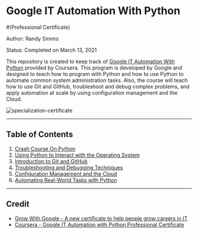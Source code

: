 # Google IT Automation With Python 
#(Professional Certificate)

Author: Randy Simms

Status: Completed on March 13, 2021

This repository is created to keep track of [Google IT Automation With Python](https://www.coursera.org/professional-certificates/google-it-automation) provided by Coursera. This program is developed by Google and designed to teach how to program with Python and how to use Python to automate common system administration tasks. Also, the course will teach how to use Git and GitHub, troubleshoot and debug complex problems, and apply automation at scale by using configuration management and the Cloud.

![specialization-certificate](https://github.com/randysimms/pythonWithOScourse/blob/main/Google_IT_Automation_with_Python_CERTIFICATE.jpg)

---

## Table of Contents

1. [Crash Course On Python](https://github.com/randysimms/google-it-automation-with-python/tree/main/1-crash-course-on-python)
2. [Using Python to Interact with the Operating System](https://github.com/randysimms/google-it-automation-with-python/tree/main/2-using-python-with-the-os)
3. [Introduction to Git and GitHub](https://github.com/randysimms/google-it-automation-with-python/tree/main/3-intro-to-git-and-github)
4. [Troubleshooting and Debugging Techniques](https://github.com/randysimms/google-it-automation-with-python/tree/main/4-troubleshooting-and-debugging)
5. [Configuration Management and the Cloud](https://github.com/randysimms/google-it-automation-with-python/tree/main/5-config-management-and-the-cloud)
6. [Automating Real-World Tasks with Python](https://github.com/randysimms/google-it-automation-with-python/tree/main/6-automating-with-python)

---

## Credit

* [Grow With Google - A new certificate to help people grow careers in IT](https://www.blog.google/outreach-initiatives/grow-with-google/new-certificate-help-people-grow-careers/)
* [Coursera - Google IT Automation with Python Professional Certificate](https://www.coursera.org/professional-certificates/google-it-automation#courses)  
